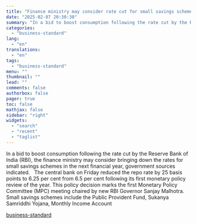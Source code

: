 ```yaml
---
title: "Finance ministry may consider rate cut for small savings schemes in FY26"
date: "2025-02-07 20:30:30"
summary: "In a bid to boost consumption following the rate cut by the Reserve Bank of India (RBI), the finance ministry may consider bringing down the rates for small savings schemes in the next financial year, government sources indicated. The central bank on Friday reduced the repo rate by 25 basis..."
categories:
  - "business-standard"
lang:
  - "en"
translations:
  - "en"
tags:
  - "business-standard"
menu: ""
thumbnail: ""
lead: ""
comments: false
authorbox: false
pager: true
toc: false
mathjax: false
sidebar: "right"
widgets:
  - "search"
  - "recent"
  - "taglist"
---
```


In a bid to boost consumption following the rate cut by the Reserve Bank of India (RBI), the finance ministry may consider bringing down the rates for small savings schemes in the next financial year, government sources indicated.
 
The central bank on Friday reduced the repo rate by 25 basis points to 6.25 per cent from 6.5 per cent following its first monetary policy review of the year. This policy decision marks the first Monetary Policy Committee (MPC) meeting chaired by new RBI Governor Sanjay Malhotra.
 
Small savings schemes include the Public Provident Fund, Sukanya Samriddhi Yojana, Monthly Income Account

[business-standard](https://www.business-standard.com/finance/news/finance-ministry-may-consider-rate-cut-for-small-savings-schemes-in-fy26-125020701470_1.html)

